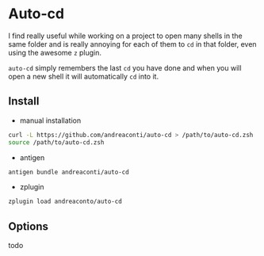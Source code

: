 # Auto-cd

I find really useful while working on a project to open many shells in the same
folder and is really annoying for each of them to `cd` in that folder, even 
using the awesome `z` plugin.

`auto-cd` simply remembers the last `cd` you have done and when you will open a
new shell it will automatically `cd` into it.

## Install

- manual installation 

```zsh
curl -L https://github.com/andreaconti/auto-cd > /path/to/auto-cd.zsh
source /path/to/auto-cd.zsh
```

- antigen

```zsh
antigen bundle andreaconti/auto-cd
```

- zplugin

```zsh
zplugin load andreaconto/auto-cd
```

## Options

todo
